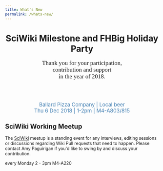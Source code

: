 ```yaml
---
title: What's New
permalink: /whats-new/
---
```


<div class="notice--info" style="text-align:center;">
    <h1><i class="fas fa-beer fa-2x"></i> SciWiki Milestone and FHBig Holiday Party</h1>
  <p style="font-family:cursive;font-size:140%;"> Thank you for your participation,<br> contribution and support<br>  in the year of 2018. 
  </p>
  <br>
  <br>
  <p style="color:steelblue;font-size:120%">
  Ballard Pizza Company | Local beer <br>Thu 6 Dec 2018 | 1-2pm | M4-A803/815
  </p>
</div> 


## <i class="fab fa-meetup fa-2x"></i> SciWiki Working Meetup
The [SciWiki](https://github.com/FredHutch/wiki ) meetup is a standing event for any interviews, editing sessions or discussions regarding Wiki Pull requests that need to happen.  Please contact Amy Paguirigan if you'd like to swing by and discuss your contribution.  


<i class="fas fa-calendar-check"></i> every Monday
<i class="fas fa-clock"> </i>  2 - 3pm
<i class="fas fa-map-marker-alt"></i> M4-A220

